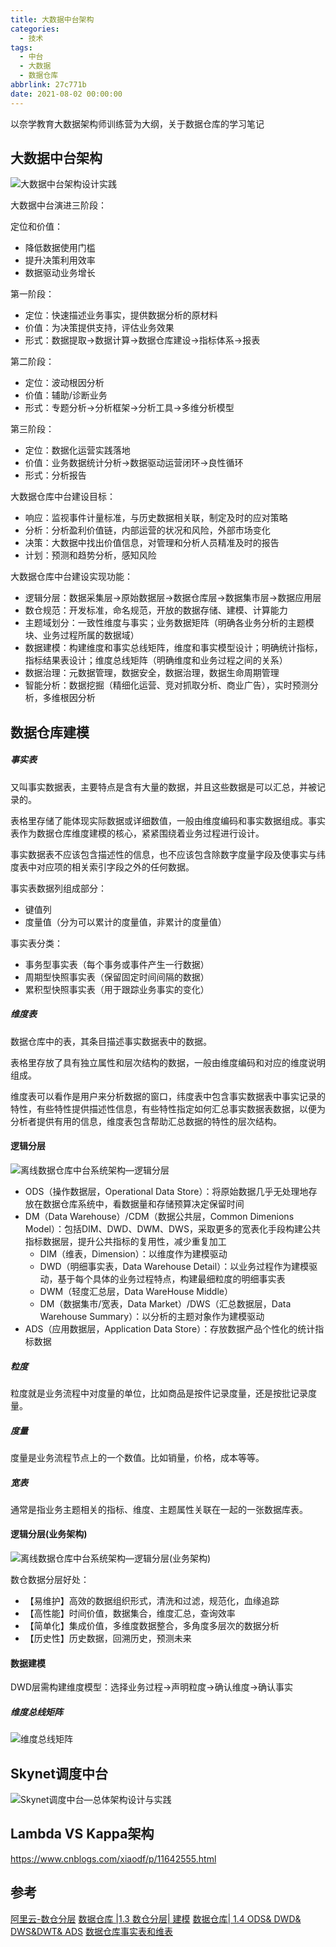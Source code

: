 ```yaml
---
title: 大数据中台架构
categories:
  - 技术
tags:
  - 中台
  - 大数据
  - 数据仓库
abbrlink: 27c771b
date: 2021-08-02 00:00:00
---
```


以奈学教育大数据架构师训练营为大纲，关于数据仓库的学习笔记

<!-- more -->

## 大数据中台架构
![大数据中台架构设计实践](https://gitee.com/lights8080/lights8080-oss/raw/master/2021/08/5BVKI1.jpg)

大数据中台演进三阶段：

定位和价值：
* 降低数据使用门槛
* 提升决策利用效率
* 数据驱动业务增长

第一阶段：
* 定位：快速描述业务事实，提供数据分析的原材料
* 价值：为决策提供支持，评估业务效果
* 形式：数据提取->数据计算->数据仓库建设->指标体系->报表

第二阶段：
* 定位：波动根因分析
* 价值：辅助/诊断业务
* 形式：专题分析->分析框架->分析工具->多维分析模型

第三阶段：
* 定位：数据化运营实践落地
* 价值：业务数据统计分析->数据驱动运营闭环->良性循环
* 形式：分析报告

大数据仓库中台建设目标：
* 响应：监视事件计量标准，与历史数据相关联，制定及时的应对策略
* 分析：分析盈利价值链，内部运营的状况和风险，外部市场变化
* 决策：大数据中找出价值信息，对管理和分析人员精准及时的报告
* 计划：预测和趋势分析，感知风险

大数据仓库中台建设实现功能：
* 逻辑分层：数据采集层->原始数据层->数据仓库层->数据集市层->数据应用层
* 数仓规范：开发标准，命名规范，开放的数据存储、建模、计算能力
* 主题域划分：一致性维度与事实；业务数据矩阵（明确各业务分析的主题模块、业务过程所属的数据域）
* 数据建模：构建维度和事实总线矩阵，维度和事实模型设计；明确统计指标，指标结果表设计；维度总线矩阵（明确维度和业务过程之间的关系）
* 数据治理：元数据管理，数据安全，数据治理，数据生命周期管理
* 智能分析：数据挖掘（精细化运营、竞对抓取分析、商业广告），实时预测分析，多维根因分析

## 数据仓库建模

#####  事实表
又叫事实数据表，主要特点是含有大量的数据，并且这些数据是可以汇总，并被记录的。

表格里存储了能体现实际数据或详细数值，一般由维度编码和事实数据组成。事实表作为数据仓库维度建模的核心，紧紧围绕着业务过程进行设计。

事实数据表不应该包含描述性的信息，也不应该包含除数字度量字段及使事实与纬度表中对应项的相关索引字段之外的任何数据。

事实表数据列组成部分：
* 键值列
* 度量值（分为可以累计的度量值，非累计的度量值）

事实表分类：
* 事务型事实表（每个事务或事件产生一行数据）
* 周期型快照事实表（保留固定时间间隔的数据）
* 累积型快照事实表（用于跟踪业务事实的变化）

##### 维度表
数据仓库中的表，其条目描述事实数据表中的数据。

表格里存放了具有独立属性和层次结构的数据，一般由维度编码和对应的维度说明组成。

维度表可以看作是用户来分析数据的窗口，纬度表中包含事实数据表中事实记录的特性，有些特性提供描述性信息，有些特性指定如何汇总事实数据表数据，以便为分析者提供有用的信息，维度表包含帮助汇总数据的特性的层次结构。



#### 逻辑分层
![离线数据仓库中台系统架构—逻辑分层](https://gitee.com/lights8080/lights8080-oss/raw/master/2021/08/EbqvFO.jpg)

* ODS（操作数据层，Operational Data Store）：将原始数据几乎无处理地存放在数据仓库系统中，看数据量和存储预算决定保留时间
* DM（Data Warehouse）/CDM（数据公共层，Common Dimenions Model）：包括DIM、DWD、DWM、DWS，采取更多的宽表化手段构建公共指标数据层，提升公共指标的复用性，减少重复加工
  * DIM（维表，Dimension）：以维度作为建模驱动
  * DWD（明细事实表，Data Warehouse Detail）：以业务过程作为建模驱动，基于每个具体的业务过程特点，构建最细粒度的明细事实表
  * DWM（轻度汇总层，Data WareHouse Middle）
  * DM（数据集市/宽表，Data Market）/DWS（汇总数据层，Data Warehouse Summary）：以分析的主题对象作为建模驱动
* ADS（应用数据层，Application Data Store）：存放数据产品个性化的统计指标数据

##### 粒度
粒度就是业务流程中对度量的单位，比如商品是按件记录度量，还是按批记录度量。

##### 度量
度量是业务流程节点上的一个数值。比如销量，价格，成本等等。

#####  宽表
通常是指业务主题相关的指标、维度、主题属性关联在一起的一张数据库表。

#### 逻辑分层(业务架构)
![离线数据仓库中台系统架构—逻辑分层(业务架构)](https://gitee.com/lights8080/lights8080-oss/raw/master/2021/08/4EEWgS.jpg)

数仓数据分层好处：
* 【易维护】高效的数据组织形式，清洗和过滤，规范化，血缘追踪
* 【高性能】时间价值，数据集合，维度汇总，查询效率
* 【简单化】集成价值，多维度数据整合，多角度多层次的数据分析
* 【历史性】历史数据，回溯历史，预测未来

#### 数据建模
DWD层需构建维度模型：选择业务过程→声明粒度→确认维度→确认事实

##### 维度总线矩阵
![维度总线矩阵](https://gitee.com/lights8080/lights8080-oss/raw/master/2021/08/ZOAcu7.jpg)

## Skynet调度中台

![Skynet调度中台—总体架构设计与实践](https://gitee.com/lights8080/lights8080-oss/raw/master/2021/08/dFtbBY.jpg)

## Lambda VS Kappa架构
https://www.cnblogs.com/xiaodf/p/11642555.html


## 参考
[阿里云-数仓分层](https://help.aliyun.com/document_detail/126215.html?spm=a2c4g.11186623.6.586.245d38acj9VNpD)
[数据仓库 |1.3 数仓分层| 建模](https://www.cnblogs.com/shengyang17/p/10558342.html#_lab2_0_1)
[数据仓库| 1.4 ODS& DWD& DWS&DWT& ADS](https://www.cnblogs.com/shengyang17/p/10545198.html#_lab2_0_1)
[数据仓库事实表和维表](https://blog.csdn.net/u010999396/article/details/68488981)

